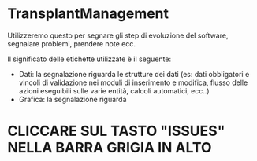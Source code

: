 TransplantManagement
====================

Utilizzeremo questo per segnare gli step di evoluzione del software, segnalare problemi, prendere note ecc.

Il significato delle etichette utilizzate è il seguente:
- Dati: la segnalazione riguarda le strutture dei dati (es: dati obbligatori e vincoli di validazione nei moduli di inserimento e modifica, flusso delle azioni eseguibili sulle varie entità, calcoli automatici, ecc..)
- Grafica: la segnalazione riguarda 

CLICCARE SUL TASTO "ISSUES" NELLA BARRA GRIGIA IN ALTO
====================
